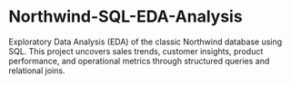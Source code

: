 # Northwind-SQL-EDA-Analysis
Exploratory Data Analysis (EDA) of the classic Northwind database using SQL. This project uncovers sales trends, customer insights, product performance, and operational metrics through structured queries and relational joins.
